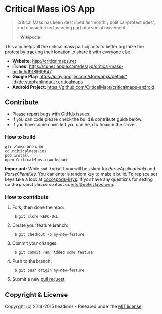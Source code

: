 # Critical Mass iOS App

> Critical Mass has been described as 'monthly political-protest rides', and characterized as being part of a social movement.
> 
> – [Wikipedia](http://en.wikipedia.org/wiki/Critical_Mass_(cycling))

This app helps all the critical mass participants to better organize the protest by tracking their location to share it with everyone else.

* __Website:__ http://criticalmaps.net
* __iTunes:__ https://itunes.apple.com/de/app/critical-mass-berlin/id918669647
* __Google Play:__ https://play.google.com/store/apps/details?id=de.stephanlindauer.criticalmaps
* __Android Project:__ https://github.com/CriticalMaps/criticalmaps-android

## Contribute

* Please report bugs with GitHub [issues](https://github.com/CriticalMaps/criticalmaps-ios/issues).
* If you can code please check the build & contribute guide below.
* If you have some coins left you can help to finance the server.


### How to build

	git clone REPO-URL
	cd criticalmaps-ios
	pod install
	open CriticalMaps.xcworkspace

__Important:__ While `pod install` you will be asked for _ParseApplicationId_ and _ParseClientKey_. You can enter a random key to make it build. To replace set keys take a look at [cocoapods-keys](https://github.com/orta/cocoapods-keys). If you have any questions for setting up the project please contact us [info@pokuslabs.com](mailto:info@pokuslabs.com).

### How to contribute

1. Fork, then clone the repo:

        $ git clone REPO-URL

2. Create your feature branch:

        $ git checkout -b my-new-feature

3. Commit your changes:

        $ git commit -am 'Added some feature'

4. Push to the branch:

        $ git push origin my-new-feature

5. Submit a new [pull request](https://github.com/CriticalMaps/criticalmaps-ios/compare).

## Copyright & License

Copyright (c) 2014-2015 headione - Released under the [MIT license](https://github.com/criticalmaps/criticalmaps-ios/blob/master/LICENSE).
